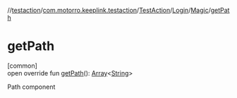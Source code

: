 //[testaction](../../../../../index.md)/[com.motorro.keeplink.testaction](../../../index.md)/[TestAction](../../index.md)/[Login](../index.md)/[Magic](index.md)/[getPath](get-path.md)

# getPath

[common]\
open override fun [getPath](get-path.md)(): [Array](https://kotlinlang.org/api/latest/jvm/stdlib/kotlin/-array/index.html)&lt;[String](https://kotlinlang.org/api/latest/jvm/stdlib/kotlin/-string/index.html)&gt;

Path component

